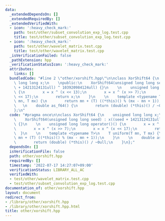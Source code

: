 ```yaml
---
data:
  _extendedDependsOn: []
  _extendedRequiredBy: []
  _extendedVerifiedWith:
  - icon: ':heavy_check_mark:'
    path: test/other/subset_convolution_exp_log.test.cpp
    title: test/other/subset_convolution_exp_log.test.cpp
  - icon: ':heavy_check_mark:'
    path: test/other/wavelet_matrix.test.cpp
    title: test/other/wavelet_matrix.test.cpp
  _isVerificationFailed: false
  _pathExtension: hpp
  _verificationStatusIcon: ':heavy_check_mark:'
  attributes:
    links: []
  bundledCode: "#line 2 \"other/xorshift.hpp\"\n\nclass XorShift64 {\n    unsigned\
    \ long long x;\n    \npublic:\n    XorShift64(unsigned long long seed) : x((seed\
    \ + 14213124131ull) ^ 103920984124ull) {}\n    \n    unsigned long long operator()()\
    \ {\n        x = x ^ (x << 13);\n        x = x ^ (x >> 7);\n        x = x ^ (x\
    \ << 17);\n        return x;\n    }\n    \n    template <typename T>\n    T uniform(T\
    \ mn, T mx) {\n        return mn + (T) ((*this)() % (mx - mn + 1));\n    }\n \
    \   \n    double as_f64() {\n        return (double) (*this)() / ~0ull;\n    }\n\
    };\n"
  code: "#pragma once\n\nclass XorShift64 {\n    unsigned long long x;\n    \npublic:\n\
    \    XorShift64(unsigned long long seed) : x((seed + 14213124131ull) ^ 103920984124ull)\
    \ {}\n    \n    unsigned long long operator()() {\n        x = x ^ (x << 13);\n\
    \        x = x ^ (x >> 7);\n        x = x ^ (x << 17);\n        return x;\n  \
    \  }\n    \n    template <typename T>\n    T uniform(T mn, T mx) {\n        return\
    \ mn + (T) ((*this)() % (mx - mn + 1));\n    }\n    \n    double as_f64() {\n\
    \        return (double) (*this)() / ~0ull;\n    }\n};"
  dependsOn: []
  isVerificationFile: false
  path: other/xorshift.hpp
  requiredBy: []
  timestamp: '2022-07-17 14:27:07+09:00'
  verificationStatus: LIBRARY_ALL_AC
  verifiedWith:
  - test/other/wavelet_matrix.test.cpp
  - test/other/subset_convolution_exp_log.test.cpp
documentation_of: other/xorshift.hpp
layout: document
redirect_from:
- /library/other/xorshift.hpp
- /library/other/xorshift.hpp.html
title: other/xorshift.hpp
---
```

